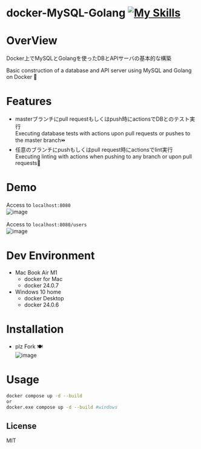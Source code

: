 # docker-MySQL-Golang     [![My Skills](https://skillicons.dev/icons?i=mysql,go,docker)](https://skillicons.dev)



# OverView
Docker上でMySQLとGolangを使ったDBとAPIサーバの基本的な構築

Basic construction of a database and API server using MySQL and Golang on Docker 👋

# Features

- masterブランチにpull requestもしくはpush時にactionsでDBとのテスト実行 \
  Executing database tests with actions upon pull requests or pushes to the master branch⏩
- 任意のブランチにpushもしくはpull request時にactionsでlint実行\
  Executing linting with actions when pushing to any branch or upon pull requests🔎
# Demo
Access to ```localhost:8080```　\
![image](https://github.com/ei-sugimoto/docker-Golang-MySQL/assets/143775446/3b8d4515-993c-4676-9346-d6cb8ba80083)

Access to ```localhost:8080/users```　\
![image](https://github.com/ei-sugimoto/docker-Golang-MySQL/assets/143775446/e48ee75c-fb62-40fd-b770-3d2d13f7e96d)


# Dev  Environment
- Mac Book Air M1
  * docker for Mac
  * docker 24.0.7
- Windows 10 home
  * docker Desktop
  * docker  24.0.6

# Installation
- plz Fork 🍽️\
![image](https://github.com/ei-sugimoto/docker-Golang-MySQL/assets/143775446/9991cf47-db36-4548-80bd-b8595e97ef35)

# Usage

```bash
docker compose up -d --build
or
docker.exe compose up -d --build #windows
```

## License
MIT
